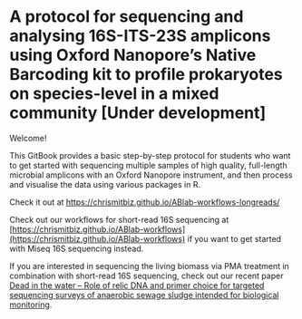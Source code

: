 # A protocol for sequencing and analysing 16S-ITS-23S amplicons using Oxford Nanopore’s Native Barcoding kit to profile prokaryotes on species-level in a mixed community [Under development]

Welcome! 

This GitBook provides a basic step-by-step protocol for students who want to get started with sequencing multiple samples of high quality, full-length microbial amplicons with an Oxford Nanopore instrument, and then process and visualise the data using various packages in R.

Check it out at https://chrismitbiz.github.io/ABlab-workflows-longreads/

Check out our workflows for short-read 16S sequencing at [https://chrismitbiz.github.io/ABlab-workflows](https://chrismitbiz.github.io/ABlab-workflows) if you want to get started with Miseq 16S sequencing instead.  

If you are interested in sequencing the living biomass via PMA treatment in combination with short-read 16S sequencing, check out our recent paper [Dead in the water – Role of relic DNA and primer choice for targeted sequencing surveys of anaerobic sewage sludge intended for biological monitoring](https://doi.org/10.1016/j.watres.2024.121354). 



